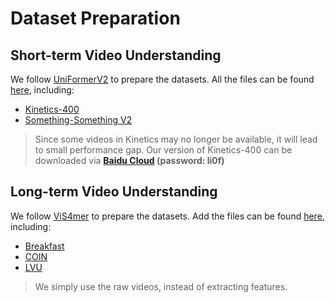 # Dataset Preparation

## Short-term Video Understanding

We follow [UniFormerV2](https://github.com/OpenGVLab/UniFormerV2/) to prepare the datasets. All the files can be found [here](https://drive.google.com/drive/folders/17VB-XdF3Kfr9ORmnGyXCxTMs86n0L4QL?usp=sharing), including:
- [Kinetics-400](https://www.deepmind.com/open-source/kinetics)
- [Something-Something V2](https://developer.qualcomm.com/software/ai-datasets/something-something)

> Since some videos in Kinetics may no longer be available, it will lead to small performance gap. Our version of Kinetics-400 can be downloaded via **[Baidu Cloud](https://pan.baidu.com/s/150AE6OK9GjWQQvXv_db8vw) (password: li0f)**


## Long-term Video Understanding

We follow [ViS4mer](https://github.com/md-mohaiminul/ViS4mer) to prepare the datasets. Add the files can be found [here](https://github.com/md-mohaiminul/ViS4mer/tree/main/data), including:
- [Breakfast](https://serre-lab.clps.brown.edu/resource/breakfast-actions-dataset/)
- [COIN](https://coin-dataset.github.io/)
- [LVU](https://github.com/chaoyuaw/lvu)

> We simply use the raw videos, instead of extracting features.